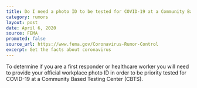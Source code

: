 ```yaml
---
title: Do I need a photo ID to be tested for COVID-19 at a Community Based Testing Center (CBST)?
category: rumors
layout: post
date: April 6, 2020
source: FEMA
promoted: false
source_url: https://www.fema.gov/Coronavirus-Rumor-Control
excerpt: Get the facts about coronavirus
---
```


To determine if you are a first responder or healthcare worker you will need to provide your official workplace photo ID in order to be priority tested for COVID-19 at a Community Based Testing Center (CBTS). 